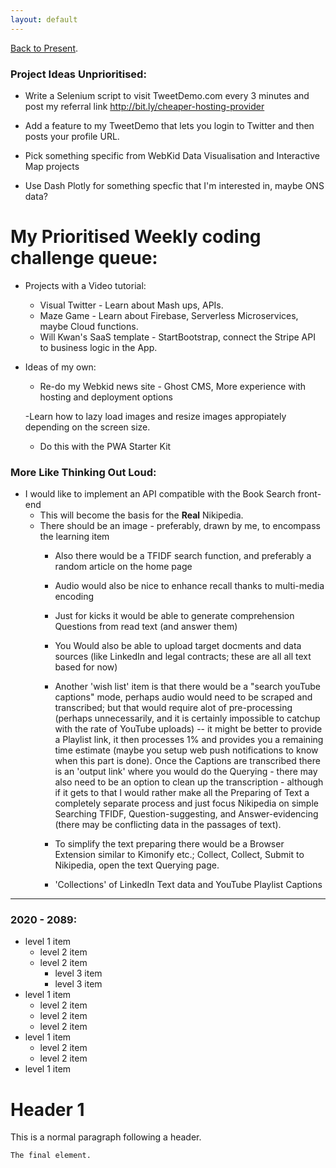 ```yaml
---
layout: default
---
```


[Back to Present](./index.md).

### Project Ideas Unprioritised:

- Write a Selenium script to visit TweetDemo.com every 3 minutes and post my referral link http://bit.ly/cheaper-hosting-provider

- Add a feature to my TweetDemo that lets you login to Twitter and then posts your profile URL.

- Pick something specific from WebKid Data Visualisation and Interactive Map projects

- Use Dash Plotly for something specfic that I'm interested in, maybe ONS data?

# My Prioritised Weekly coding challenge queue:

- Projects with a Video tutorial:
  - Visual Twitter - Learn about Mash ups, APIs.
  - Maze Game - Learn about Firebase, Serverless Microservices, maybe Cloud functions.
  - Will Kwan's SaaS template - StartBootstrap, connect the Stripe API to business logic in the App. 

- Ideas of my own:
  - Re-do my Webkid news site - Ghost CMS, More experience with hosting and deployment options

  -Learn how to lazy load images and resize images appropiately depending on the screen size.
  - Do this with the PWA Starter Kit

### More Like Thinking Out Loud:

- I would like to implement an API compatible with the Book Search front-end
  - This will become the basis for the **Real** Nikipedia.
  - There should be an image - preferably, drawn by me, to encompass the learning item
    - Also there would be a TFIDF search function, and preferably a random article on the home page
    - Audio would also be nice to enhance recall thanks to multi-media encoding
    - Just for kicks it would be able to generate comprehension Questions from read text (and answer them)
    - You Would also be able to upload target docments and data sources (like LinkedIn and legal contracts; these are all all text based for now)

    - Another 'wish list' item is that there would be a "search youTube captions" mode, perhaps audio would need to be scraped and transcribed; but that would require alot of pre-processing (perhaps unnecessarily, and it is certainly impossible to catchup with the rate of YouTube uploads) -- it might be better to provide a Playlist link, it then processes 1% and provides you a remaining time estimate (maybe you setup web push notifications to know when this part is done). Once the Captions are transcribed there is an 'output link' where you would do the Querying - 
    there may also need to be an option to clean up the transcription - although if it gets to that I would rather make all the Preparing of Text a completely separate process and just focus Nikipedia on simple Searching TFIDF, Question-suggesting, and Answer-evidencing (there may be conflicting data in the passages of text). 
    - To simplify the text preparing there would be a Browser Extension similar to Kimonify etc.; Collect, Collect, Submit to Nikipedia, open the text Querying page.
    - 'Collections' of LinkedIn Text data and YouTube Playlist Captions 
























***

### 2020 - 2089:

- level 1 item
  - level 2 item
  - level 2 item
    - level 3 item
    - level 3 item
- level 1 item
  - level 2 item
  - level 2 item
  - level 2 item
- level 1 item
  - level 2 item
  - level 2 item
- level 1 item

# Header 1

This is a normal paragraph following a header.

```
The final element.
```
